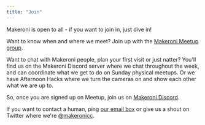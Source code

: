 ```yaml
---
title: "Join"
---
```


Makeroni is open to all - if you want to join in, just dive in!

Want to know when and where we meet? Join up with the [Makeroni Meetup group](https://www.meetup.com/makeroni/). 

Want to chat with Makeroni people, plan your first visit or just natter? You'll find us on the Makeroni Discord server where we chat throughout the week, and can coordinate what we get to do on Sunday physical meetups. Or we have Afternoon Hacks where we turn the cameras on and show each other what we are up to.

So, once you are signed up on Meetup, join us on [Makeroni Discord](https://discord.gg/HYYXHSu).

If you want to contact a human, ping [our email box](mailto:makeronicc@gmail.com) or give us a shout on Twitter where we're [@makeronicc](https://twitter.com/makeronicc).
